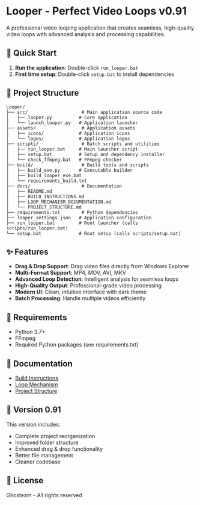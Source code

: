 # Looper - Perfect Video Loops v0.91

A professional video looping application that creates seamless, high-quality video loops with advanced analysis and processing capabilities.

## 🚀 Quick Start

1. **Run the application**: Double-click `run_looper.bat`
2. **First time setup**: Double-click `setup.bat` to install dependencies

## 📁 Project Structure

```
Looper/
├── src/                    # Main application source code
│   ├── looper.py          # Core application
│   └── launch_looper.py   # Application launcher
├── assets/                 # Application assets
│   ├── icons/             # Application icons
│   └── logos/             # Application logos
├── scripts/                # Batch scripts and utilities
│   ├── run_looper.bat     # Main launcher script
│   ├── setup.bat          # Setup and dependency installer
│   └── check_ffmpeg.bat   # FFmpeg checker
├── build/                  # Build tools and scripts
│   ├── build_exe.py       # Executable builder
│   ├── build_looper_exe.bat
│   └── requirements_build.txt
├── docs/                   # Documentation
│   ├── README.md
│   ├── BUILD_INSTRUCTIONS.md
│   ├── LOOP_MECHANISM_DOCUMENTATION.md
│   └── PROJECT_STRUCTURE.md
├── requirements.txt        # Python dependencies
├── looper_settings.json   # Application configuration
├── run_looper.bat         # Root launcher (calls scripts/run_looper.bat)
└── setup.bat              # Root setup (calls scripts/setup.bat)
```

## ✨ Features

- **Drag & Drop Support**: Drag video files directly from Windows Explorer
- **Multi-Format Support**: MP4, MOV, AVI, MKV
- **Advanced Loop Detection**: Intelligent analysis for seamless loops
- **High-Quality Output**: Professional-grade video processing
- **Modern UI**: Clean, intuitive interface with dark theme
- **Batch Processing**: Handle multiple videos efficiently

## 🔧 Requirements

- Python 3.7+
- FFmpeg
- Required Python packages (see requirements.txt)

## 📖 Documentation

- [Build Instructions](docs/BUILD_INSTRUCTIONS.md)
- [Loop Mechanism](docs/LOOP_MECHANISM_DOCUMENTATION.md)
- [Project Structure](docs/PROJECT_STRUCTURE.md)

## 🎯 Version 0.91

This version includes:
- Complete project reorganization
- Improved folder structure
- Enhanced drag & drop functionality
- Better file management
- Cleaner codebase

## 📝 License

Ghosteam - All rights reserved
